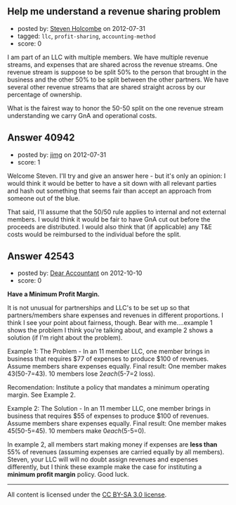 ## Help me understand a revenue sharing problem

- posted by: [Steven Holcombe](https://stackexchange.com/users/-1/19016-steven-holcombe) on 2012-07-31
- tagged: `llc`, `profit-sharing`, `accounting-method`
- score: 0

I am part of an LLC with multiple members. We have multiple revenue streams, and expenses that are shared across the revenue streams.
One revenue stream is suppose to be split 50% to the person that brought in the business and the other 50% to be split between the other partners.
We have several other revenue streams that are shared straight across by our percentage of ownership.
  
What is the fairest way to honor the 50-50 split on the one revenue stream understanding we carry GnA and operational costs.


## Answer 40942

- posted by: [jimg](https://stackexchange.com/users/-1/2380-jimg) on 2012-07-31
- score: 1

Welcome Steven. I'll try and give an answer here - but it's only an opinion: I would think it would be better to have a sit down with all relevant parties and hash out something that seems fair than accept an approach from someone out of the blue. 

That said, I'll assume that the 50/50 rule applies to internal and not external members.  I would think it would be fair to have GnA cut out before the proceeds are distributed.  I would also think that (if applicable) any T&E costs would be reimbursed to the individual before the split. 


## Answer 42543

- posted by: [Dear Accountant](https://stackexchange.com/users/-1/19835-dear-accountant) on 2012-10-10
- score: 0

**Have a Minimum Profit Margin.**

It is not unusual for partnerships and LLC's to be set up so that partners/members share expenses and revenues in different proportions. I think I see your point about fairness, though. Bear with me....example 1 shows the problem I think you're talking about, and example 2 shows a solution (if I'm right about the problem).

Example 1: The Problem - 
In an 11 member LLC, one member brings in business that requires $77 of expenses to produce $100 of revenues. Assume members share expenses equally.
Final result: One member makes $43 ($50-$7=$43). 10 members lose $2 each ($5-$7=$2 loss).

Recomendation: Institute a policy that mandates a minimum operating margin. See Example 2.

Example 2: The Solution - 
In an 11 member LLC, one member brings in business that requires $55 of expenses to produce $100 of revenues. Assume members share expenses equally.
Final result: One member makes $45 ($50-$5=$45). 10 members make $0 each ($5-$5=$0).

In example 2, all members start making money if expenses are **less than** 55% of revenues (assuming expenses are carried equally by all members). Steven, your LLC will will no doubt assign revenues and expenses differently, but I think these example make the case for instituting a **minimum profit margin** policy.
Good luck.



---

All content is licensed under the [CC BY-SA 3.0 license](https://creativecommons.org/licenses/by-sa/3.0/).
